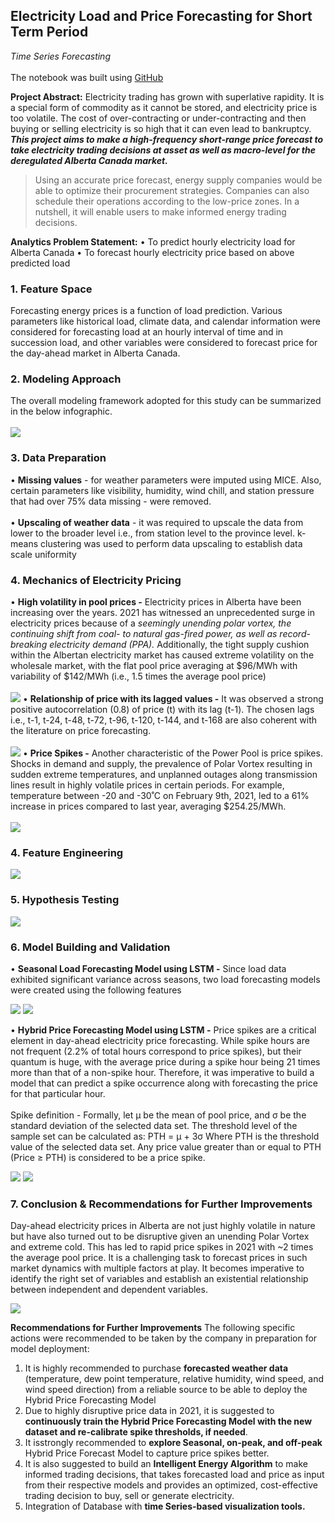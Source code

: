 ## Electricity Load and Price Forecasting for Short Term Period 
*Time Series Forecasting*
<br><br>
The notebook was built using [GitHub](https://github.com/harjotdadhwal/Time-series-forecasting-)

**Project Abstract:** 
Electricity trading has grown with superlative rapidity. It is a special form of commodity 
as it cannot be stored, and electricity price is too volatile. The cost of over-contracting 
or under-contracting and then buying or selling electricity is so high that it can even lead to 
bankruptcy. ***This project aims to make a high-frequency short-range price forecast to take electricity trading 
decisions at asset as well as macro-level for the deregulated Alberta Canada market.***

> Using an accurate price forecast, energy supply companies would be able to optimize their 
procurement strategies. Companies can also schedule their operations according to the low-price 
zones. In a nutshell, it will enable users to make informed energy trading decisions.

**Analytics Problem Statement:**
• To predict hourly electricity load for Alberta Canada 
• To forecast hourly electricity price based on above predicted load

### 1. Feature Space 
Forecasting energy prices is a function of load prediction. Various parameters like historical load, 
climate data, and calendar information were considered for forecasting load at an hourly interval of 
time and in succession load, and other variables were considered to forecast price for the day-ahead 
market in Alberta Canada. 

### 2. Modeling Approach 
The overall modeling framework adopted for this study can be summarized in the below infographic.
<br><br>
<img src="images/dummy_thumbnail.png?raw=true"/>

### 3. Data Preparation 
• **Missing values** - for weather parameters were imputed using MICE. Also, certain parameters like visibility, humidity, wind chill, and station pressure that had over 75% data missing - were removed.<br><br>
• **Upscaling of weather data** -  it was required to upscale the data from lower to the broader level i.e., from station level to the province level. k-means clustering was used to perform data upscaling to establish data scale uniformity 

### 4. Mechanics of Electricity Pricing
• **High volatility in pool prices -** Electricity prices in Alberta have been increasing over the years. 2021 has witnessed an 
unprecedented surge in electricity prices because of a *seemingly unending polar vortex, the 
continuing shift from coal- to natural gas-fired power, as well as record-breaking electricity demand 
(PPA).* Additionally, the tight supply cushion within the Albertan electricity market has caused extreme 
volatility on the wholesale market, with the flat pool price averaging at $96/MWh with variability of 
$142/MWh (i.e., 1.5 times the average pool price)
<br><br>
<img src="images/price_volatility.JPG?raw=true"/>
• **Relationship of price with its lagged values -**  It was observed a strong positive autocorrelation (0.8) of price (t) with its lag (t-1). The chosen lags 
i.e., t-1, t-24, t-48, t-72, t-96, t-120, t-144, and t-168 are also coherent with the literature on price 
forecasting. 
<br><br>
<img src="images/lagged_values.JPG?raw=true"/>
• **Price Spikes -**  Another characteristic of the Power Pool is price spikes. Shocks in demand and supply, the prevalence 
of Polar Vortex resulting in sudden extreme temperatures, and unplanned outages along transmission 
lines result in highly volatile prices in certain periods.
For example, temperature between -20 and -30˚C on February 9th, 2021, led to a 61% increase in 
prices compared to last year, averaging $254.25/MWh.
<br><br>
<img src="images/price_spikes.JPG?raw=true"/>

### 4. Feature Engineering

<img src="images/fe.JPG?raw=true"/>

### 5. Hypothesis Testing
<img src="images/ht.JPG?raw=true"/>

### 6. Model Building and Validation 
• **Seasonal Load Forecasting Model using LSTM -** Since load data exhibited significant variance across seasons, two load forecasting models were created using the following features

<img src="images/lf_variables.JPG?raw=true"/>
<img src="images/lf_results.JPG?raw=true"/>

• **Hybrid Price Forecasting Model using LSTM -** Price spikes are a critical element in day-ahead electricity price forecasting. While spike hours are not 
frequent (2.2% of total hours correspond to price spikes), but their quantum is huge, with the average 
price during a spike hour being 21 times more than that of a non-spike hour. Therefore, it was 
imperative to build a model that can predict a spike occurrence along with forecasting the price for 
that particular hour. 
<br><br>
Spike definition - Formally, let µ be the mean of pool price, and σ be the standard deviation of the selected data set. 
The threshold level of the sample set can be calculated as:
PTH = µ + 3σ
Where PTH is the threshold value of the selected data set. Any price value greater than or equal to 
PTH (Price ≥ PTH) is considered to be a price spike.

<img src="images/Priceforecasting.JPG?raw=true"/>

<img src="images/actualvspred.JPG?raw=true"/>

### 7. Conclusion & Recommendations for Further Improvements
Day-ahead electricity prices in Alberta are not just highly volatile in nature but have also turned out 
to be disruptive given an unending Polar Vortex and extreme cold. This has led to rapid price spikes in 
2021 with ~2 times the average pool price. It is a challenging task to forecast prices in such market 
dynamics with multiple factors at play. It becomes imperative to identify the right set of variables and 
establish an existential relationship between independent and dependent variables.

<img src="images/findings.JPG?raw=true"/>

**Recommendations for Further Improvements**
The following specific actions were recommended to be taken by the company in preparation for 
model deployment:
1. It is highly recommended to purchase **forecasted weather data** (temperature, dew point 
temperature, relative humidity, wind speed, and wind speed direction) from a reliable source 
to be able to deploy the Hybrid Price Forecasting Model 
2. Due to highly disruptive price data in 2021, it is suggested to **continuously train the Hybrid 
Price Forecasting Model with the new dataset and re-calibrate spike thresholds, if needed**. 
3. It isstrongly recommended to **explore Seasonal, on-peak, and off-peak** Hybrid Price Forecast 
Model to capture price spikes better.
4. It is also suggested to build an **Intelligent Energy Algorithm** to make informed trading 
decisions, that takes forecasted load and price as input from their respective models and 
provides an optimized, cost-effective trading decision to buy, sell or generate electricity.
5. Integration of Database with **time Series-based visualization tools.**




